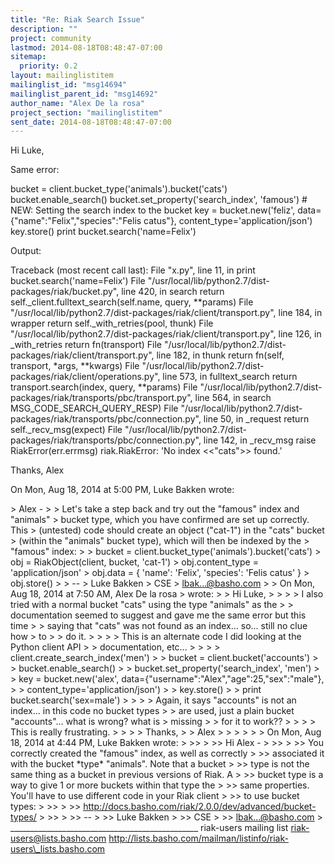 ```yaml
---
title: "Re: Riak Search Issue"
description: ""
project: community
lastmod: 2014-08-18T08:48:47-07:00
sitemap:
  priority: 0.2
layout: mailinglistitem
mailinglist_id: "msg14694"
mailinglist_parent_id: "msg14692"
author_name: "Alex De la rosa"
project_section: "mailinglistitem"
sent_date: 2014-08-18T08:48:47-07:00
---
```



Hi Luke,

Same error:

bucket = client.bucket\_type('animals').bucket('cats')
bucket.enable\_search()
bucket.set\_property('search\_index', 'famous') # NEW: Setting the search
index to the bucket
key = bucket.new('feliz', data={"name":"Felix","species":"Felis catus"},
content\_type='application/json')
key.store()
print bucket.search('name=Felix')

Output:

Traceback (most recent call last):
 File "x.py", line 11, in 
 print bucket.search('name=Felix')
 File "/usr/local/lib/python2.7/dist-packages/riak/bucket.py", line 420,
in search
 return self.\_client.fulltext\_search(self.name, query, \*\*params)
 File "/usr/local/lib/python2.7/dist-packages/riak/client/transport.py",
line 184, in wrapper
 return self.\_with\_retries(pool, thunk)
 File "/usr/local/lib/python2.7/dist-packages/riak/client/transport.py",
line 126, in \_with\_retries
 return fn(transport)
 File "/usr/local/lib/python2.7/dist-packages/riak/client/transport.py",
line 182, in thunk
 return fn(self, transport, \*args, \*\*kwargs)
 File "/usr/local/lib/python2.7/dist-packages/riak/client/operations.py",
line 573, in fulltext\_search
 return transport.search(index, query, \*\*params)
 File
"/usr/local/lib/python2.7/dist-packages/riak/transports/pbc/transport.py",
line 564, in search
 MSG\_CODE\_SEARCH\_QUERY\_RESP)
 File
"/usr/local/lib/python2.7/dist-packages/riak/transports/pbc/connection.py",
line 50, in \_request
 return self.\_recv\_msg(expect)
 File
"/usr/local/lib/python2.7/dist-packages/riak/transports/pbc/connection.py",
line 142, in \_recv\_msg
 raise RiakError(err.errmsg)
riak.RiakError: 'No index &lt;&lt;"cats"&gt;&gt; found.'

Thanks,
Alex


On Mon, Aug 18, 2014 at 5:00 PM, Luke Bakken  wrote:

&gt; Alex -
&gt;
&gt; Let's take a step back and try out the "famous" index and "animals"
&gt; bucket type, which you have confirmed are set up correctly. This
&gt; (untested) code should create an object ("cat-1") in the "cats" bucket
&gt; (within the "animals" bucket type), which will then be indexed by the
&gt; "famous" index:
&gt;
&gt; bucket = client.bucket\_type('animals').bucket('cats')
&gt; obj = RiakObject(client, bucket, 'cat-1')
&gt; obj.content\_type = 'application/json'
&gt; obj.data = { 'name': 'Felix', 'species': 'Felis catus' }
&gt; obj.store()
&gt;
&gt; --
&gt; Luke Bakken
&gt; CSE
&gt; lbak...@basho.com
&gt;
&gt; On Mon, Aug 18, 2014 at 7:50 AM, Alex De la rosa
&gt;  wrote:
&gt; &gt; Hi Luke,
&gt; &gt;
&gt; &gt; I also tried with a normal bucket "cats" using the type "animals" as the
&gt; &gt; documentation seemed to suggest and gave me the same error but this time
&gt; &gt; saying that "cats" was not found as an index... so... still no clue how
&gt; to
&gt; &gt; do it.
&gt; &gt;
&gt; &gt; This is an alternate code I did looking at the Python client API
&gt; &gt; documentation, etc...
&gt; &gt;
&gt; &gt; client.create\_search\_index('men')
&gt; &gt; bucket = client.bucket('accounts')
&gt; &gt; bucket.enable\_search()
&gt; &gt; bucket.set\_property('search\_index', 'men')
&gt; &gt; key = bucket.new('alex', data={"username":"Alex","age":25,"sex":"male"},
&gt; &gt; content\_type='application/json')
&gt; &gt; key.store()
&gt; &gt; print bucket.search('sex=male')
&gt; &gt;
&gt; &gt; Again, it says "accounts" is not an index... in this code no bucket types
&gt; &gt; are used, just a plain bucket "accounts"... what is wrong? what is
&gt; missing
&gt; &gt; for it to work??
&gt; &gt;
&gt; &gt; This is really frustrating.
&gt; &gt;
&gt; &gt; Thanks,
&gt; &gt; Alex
&gt; &gt;
&gt; &gt;
&gt; &gt; On Mon, Aug 18, 2014 at 4:44 PM, Luke Bakken  wrote:
&gt; &gt;&gt;
&gt; &gt;&gt; Hi Alex -
&gt; &gt;&gt;
&gt; &gt;&gt; You correctly created the "famous" index, as well as correctly
&gt; &gt;&gt; associated it with the bucket \*type\* "animals". Note that a bucket
&gt; &gt;&gt; type is not the same thing as a bucket in previous versions of Riak. A
&gt; &gt;&gt; bucket type is a way to give 1 or more buckets within that type the
&gt; &gt;&gt; same properties. You'll have to use different code in your Riak client
&gt; &gt;&gt; to use bucket types:
&gt; &gt;&gt;
&gt; &gt;&gt; http://docs.basho.com/riak/2.0.0/dev/advanced/bucket-types/
&gt; &gt;&gt;
&gt; &gt;&gt; --
&gt; &gt;&gt; Luke Bakken
&gt; &gt;&gt; CSE
&gt; &gt;&gt; lbak...@basho.com
&gt;
\_\_\_\_\_\_\_\_\_\_\_\_\_\_\_\_\_\_\_\_\_\_\_\_\_\_\_\_\_\_\_\_\_\_\_\_\_\_\_\_\_\_\_\_\_\_\_
riak-users mailing list
riak-users@lists.basho.com
http://lists.basho.com/mailman/listinfo/riak-users\_lists.basho.com

